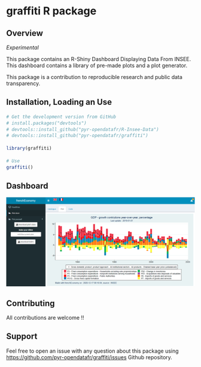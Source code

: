 graffiti R package
================

## Overview

*Experimental*

This package contains an R-Shiny Dashboard Displaying Data From INSEE.
This dashboard contains a library of pre-made plots and a plot generator.

This package is a contribution to reproducible research and public data transparency.

## Installation, Loading an Use

``` r
# Get the development version from GitHub
# install.packages("devtools")
# devtools::install_github("pyr-opendatafr/R-Insee-Data")
# devtools::install_github("pyr-opendatafr/graffiti")

library(graffiti)

# Use
graffiti()

```

## Dashboard

![](inst/assets/demo.png)


## Contributing

All contributions are welcome !!

## Support

Feel free to open an issue with any question about this package using <https://github.com/pyr-opendatafr/graffiti/issues> Github repository.

